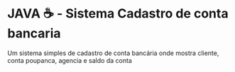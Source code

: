 # JAVA ☕ - Sistema Cadastro de conta bancaria

Um sistema simples de cadastro de conta bancária onde mostra cliente, conta poupanca, agencia e saldo da conta


